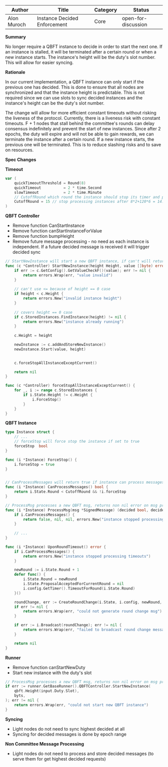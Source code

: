 | Author      | Title                        | Category | Status |
|-------------|------------------------------|----------|--------|
| Alon Muroch | Instance Decided Enforcement | Core     | open-for-discussion  |

**Summary**

No longer require a QBFT instance to decide in order to start the next one.
If an instance is stalled, it will be terminated after a certain round or when a new instance starts.
The instance's height will be the duty's slot number. This will allow for easier syncing.

**Rationale**

In our current implementation, a QBFT instance can only start if the previous one has decided.
This is done to ensure that all nodes are synchronized and that the instance height is predictable.
This is not required since we can use slots to sync decided instances and the instance's height can be the duty's slot number.

The change will allow for more efficient constant timeouts without risking the liveness of the protocol. Currently, there is a liveness risk with constant timeouts.
F + 1 nodes that stall behind the committee's rounds can delay consensus indefinitely and prevent the start of new instances.
Since after 2 epochs, the duty will expire and will not be able to gain rewards, we can terminate the instance after a certain round.
If a new instance starts, the previous one will be terminated. This is to reduce slashing risks and to save on resources. 

**Spec Changes** 

**Timeout**
~~~go
var (
	quickTimeoutThreshold = Round(8)
	quickTimeout          = 2 * time.Second
	slowTimeout           = 2 * time.Minute 
	// CutoffRound which round the instance should stop its timer and progress no further 
	CutoffRound = 15 // stop processing instances after 8*2+120*6 = 14.2 min (~ 2 epochs)
)

~~~

**QBFT Controller**
- Remove function CanStartInstance
- Remove function canStartInstanceForValue
- Remove function bumpHeight
- Remove future message processing - no need as each instance is independent. If a future decided message is received it will trigger decided sync
```go
// StartNewInstance will start a new QBFT instance, if can't will return error
func (c *Controller) StartNewInstance(height Height, value []byte) error {
	if err := c.GetConfig().GetValueCheckF()(value); err != nil {
		return errors.Wrap(err, "value invalid")
	}
	
	// can't use <= because of height == 0 case
	if height < c.Height {
		return errors.New("invalid instance height")
	}
	
	// covers height == 0 case
	if c.StoredInstances.FindInstance(height) != nil {
		return errors.New("instance already running")
	}
	
	c.Height = height

	newInstance := c.addAndStoreNewInstance()
	newInstance.Start(value, height)

	
	c.forceStopAllInstanceExceptCurrent()

	return nil
}

func (c *Controller) forceStopAllInstanceExceptCurrent() {
    for _, i := range c.StoredInstances {
        if i.State.Height != c.Height {
            i.ForceStop()
        }
    }
}

```

**QBFT Instance**
```go
type Instance struct {
	// ...
    // forceStop will force stop the instance if set to true
    forceStop  bool
}

func (i *Instance) ForceStop() {
    i.forceStop = true
}


// CanProcessMessages will return true if instance can process messages
func (i *Instance) CanProcessMessages() bool {
	return i.State.Round < CutoffRound && !i.forceStop
}
```
```go
// ProcessMsg processes a new QBFT msg, returns non nil error on msg processing error
func (i *Instance) ProcessMsg(msg *SignedMessage) (decided bool, decidedValue []byte, aggregatedCommit *SignedMessage, err error) {
    if i.CanProcessMessages() {
        return false, nil, nil, errors.New("instance stopped processing messages")
    }
	
	// ...
}
```
```go
func (i *Instance) UponRoundTimeout() error {
	if i.CanProcessMessages() {
		return errors.New("instance stopped processing timeouts")
	}

	newRound := i.State.Round + 1
	defer func() {
		i.State.Round = newRound
		i.State.ProposalAcceptedForCurrentRound = nil
		i.config.GetTimer().TimeoutForRound(i.State.Round)
	}()

	roundChange, err := CreateRoundChange(i.State, i.config, newRound, i.StartValue)
	if err != nil {
		return errors.Wrap(err, "could not generate round change msg")
	}

	if err := i.Broadcast(roundChange); err != nil {
		return errors.Wrap(err, "failed to broadcast round change message")
	}

	return nil
}
```


**Runner**
- Remove function canStartNewDuty
- Start new instance with the duty's slot
```go
// ProcessMsg processes a new QBFT msg, returns non nil error on msg processing error
if err := runner.GetBaseRunner().QBFTController.StartNewInstance(
    qbft.Height(input.Duty.Slot),
    byts,
); err != nil {
    return errors.Wrap(err, "could not start new QBFT instance")
}
```

**Syncing**  
- Light nodes do not need to sync highest decided at all
- Syncing for decided messages is done by epoch range

**Non Committee Message Processing**  
- Light nodes do not need to process and store decided messages (to serve them for get highest decided requests)